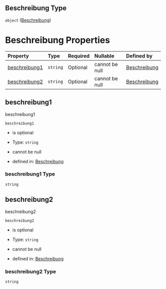 ## Beschreibung Type

`object` ([Beschreibung](beschreibung.md))

# Beschreibung Properties

| Property                        | Type     | Required | Nullable       | Defined by                                                                                                                                                                                    |
| :------------------------------ | :------- | :------- | :------------- | :-------------------------------------------------------------------------------------------------------------------------------------------------------------------------------------------- |
| [beschreibung1](#beschreibung1) | `string` | Optional | cannot be null | [Beschreibung](beschreibung-properties-beschreibung1.md "https://raw.githubusercontent.com/conuti-gmbh/bo4e-schema/master/schemas/v1/com/Beschreibung.schema.json#/properties/beschreibung1") |
| [beschreibung2](#beschreibung2) | `string` | Optional | cannot be null | [Beschreibung](beschreibung-properties-beschreibung2.md "https://raw.githubusercontent.com/conuti-gmbh/bo4e-schema/master/schemas/v1/com/Beschreibung.schema.json#/properties/beschreibung2") |

## beschreibung1

beschreibung1

`beschreibung1`

*   is optional

*   Type: `string`

*   cannot be null

*   defined in: [Beschreibung](beschreibung-properties-beschreibung1.md "https://raw.githubusercontent.com/conuti-gmbh/bo4e-schema/master/schemas/v1/com/Beschreibung.schema.json#/properties/beschreibung1")

### beschreibung1 Type

`string`

## beschreibung2

beschreibung2

`beschreibung2`

*   is optional

*   Type: `string`

*   cannot be null

*   defined in: [Beschreibung](beschreibung-properties-beschreibung2.md "https://raw.githubusercontent.com/conuti-gmbh/bo4e-schema/master/schemas/v1/com/Beschreibung.schema.json#/properties/beschreibung2")

### beschreibung2 Type

`string`
